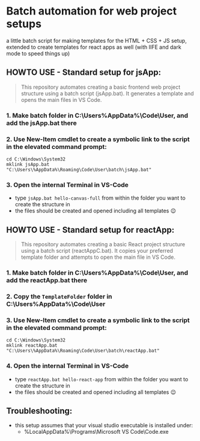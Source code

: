 # Batch automation for web project setups
a little batch script for making templates for the HTML + CSS + JS setup,
extended to create templates for react apps as well
(with IIFE and dark mode to speed things up)

## HOWTO USE - Standard setup for **jsApp**:
>This repository automates creating a basic frontend web project structure using a batch script (jsApp.bat). It generates a template and opens the main files in VS Code.
### 1. Make batch folder in C:\Users%AppData%\Code\User, and add the jsApp.bat there
### 2. Use New-Item cmdlet to create a symbolic link to the script in the elevated command prompt:
```
cd C:\Windows\System32
mklink jsApp.bat "C:\Users\%AppData%\Roaming\Code\User\batch\jsApp.bat"
```
### 3. Open the internal Terminal in VS-Code
 - type `jsApp.bat hello-canvas-full` from within the folder you want to create the structure in
 - the files should be created and opened including all templates 😉

## HOWTO USE - Standard setup for **reactApp**:
>This repository automates creating a basic React project structure using a batch script (reactAppC.bat). It copies your preferred template folder and attempts to open the main file in VS Code.
### 1. Make batch folder in C:\Users%AppData%\Code\User, and add the reactApp.bat there
### 2. Copy the `TemplateFolder` folder in C:\Users%AppData%\Code\User
### 3. Use New-Item cmdlet to create a symbolic link to the script in the elevated command prompt:
```
cd C:\Windows\System32
mklink reactApp.bat "C:\Users\%AppData%\Roaming\Code\User\batch\reactApp.bat"
```
### 4. Open the internal Terminal in VS-Code
 - type `reactApp.bat hello-react-app` from within the folder you want to create the structure in
 - the files should be created and opened including all templates 😉

## Troubleshooting:
 - this setup assumes that your visual studio executable is installed under:
   - %LocalAppData%\Programs\Microsoft VS Code\Code.exe
